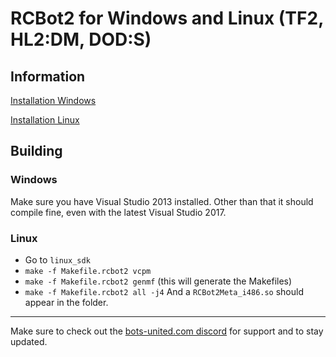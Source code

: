 # RCBot2 for Windows and Linux (TF2, HL2:DM, DOD:S)

## Information

[Installation Windows](http://rcbot.bots-united.com/forums/index.php?showtopic=2222)

[Installation Linux](http://rcbot.bots-united.com/forums/index.php?showtopic=1967)

## Building
### Windows
Make sure you have Visual Studio 2013 installed.
Other than that it should compile fine, even with the latest Visual Studio 2017.

### Linux
* Go to `linux_sdk`
* `make -f Makefile.rcbot2 vcpm`
* `make -f Makefile.rcbot2 genmf` (this will generate the Makefiles)
* `make -f Makefile.rcbot2 all -j4`
And a `RCBot2Meta_i486.so` should appear in the folder.
---

Make sure to check out the [bots-united.com discord](https://discord.gg/BbxR5wY) for support and to stay updated.
